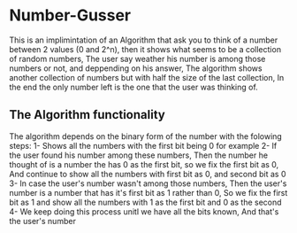 # Number-Gusser
This is an implimintation of an Algorithm that ask you to think of a number between 2 values (0 and 2^n), then it shows 
what seems to be a collection of random numbers, The user say weather his number is among those numbers or not, and deppending
on his answer, The algorithm shows another collection of numbers but with half the size of the last collection, In the end the
only number left is the one that the user was thinking of.
## The Algorithm functionality 
The algorithm depends on the binary form of the number with the folowing steps:
1- Shows all the numbers with the first bit being 0 for example
2- If the user found his number among these numbers, Then the number he thought of is a number the has 0 as the first bit, 
  so we fix the first bit as 0, And continue to show all the numbers with first bit as 0, and second bit as 0
3- In case the user's number wasn't among those numbers, Then the user's number is a number that has it's first bit as 1
  rather than 0, So we fix the first bit as 1 and show all the numbers with 1 as the first bit and 0 as the second
4- We keep doing this process unitl we have all the bits known, And that's the user's number
